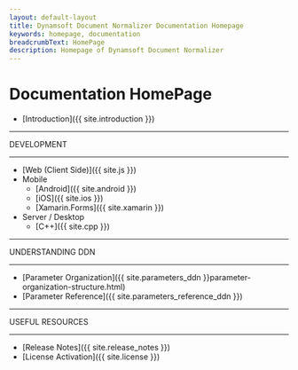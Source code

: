 ```yaml
---
layout: default-layout
title: Dynamsoft Document Normalizer Documentation Homepage
keywords: homepage, documentation
breadcrumbText: HomePage
description: Homepage of Dynamsoft Document Normalizer
---
```


# Documentation HomePage

* [Introduction]({{ site.introduction }})

<hr>
DEVELOPMENT
<hr>

* [Web (Client Side)]({{ site.js }})
* Mobile
  * [Android]({{ site.android }})
  * [iOS]({{ site.ios }})
  * [Xamarin.Forms]({{ site.xamarin }})
* Server / Desktop
  * [C++]({{ site.cpp }})

<hr>
UNDERSTANDING DDN
<hr>

* [Parameter Organization]({{ site.parameters_ddn }}parameter-organization-structure.html)
* [Parameter Reference]({{ site.parameters_reference_ddn }})

<hr>
USEFUL RESOURCES
<hr>

* [Release Notes]({{ site.release_notes }})
* [License Activation]({{ site.license }})

